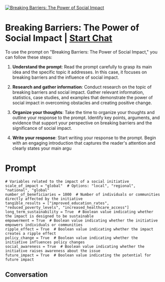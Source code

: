 
[![Breaking Barriers: The Power of Social Impact](https://flow-user-images.s3.us-west-1.amazonaws.com/prompt/sl33Lg49HldnB7qwbZaB8/1696007517043)](https://gptcall.net/chat.html?data=%7B%22contact%22%3A%7B%22id%22%3A%22sl33Lg49HldnB7qwbZaB8%22%2C%22flow%22%3Atrue%7D%7D)
# Breaking Barriers: The Power of Social Impact | [Start Chat](https://gptcall.net/chat.html?data=%7B%22contact%22%3A%7B%22id%22%3A%22sl33Lg49HldnB7qwbZaB8%22%2C%22flow%22%3Atrue%7D%7D)
To use the prompt on "Breaking Barriers: The Power of Social Impact," you can follow these steps:



1. **Understand the prompt**: Read the prompt carefully to grasp its main idea and the specific topic it addresses. In this case, it focuses on breaking barriers and the influence of social impact.



2. **Research and gather information**: Conduct research on the topic of breaking barriers and social impact. Gather relevant information, statistics, case studies, and examples that demonstrate the power of social impact in overcoming obstacles and creating positive change.



3. **Organize your thoughts**: Take the time to organize your thoughts and outline your response to the prompt. Identify key points, arguments, and evidence that support your perspective on breaking barriers and the significance of social impact.



4. **Write your response**: Start writing your response to the prompt. Begin with an engaging introduction that captures the reader's attention and clearly states your main argu

# Prompt

```
# Variables related to the impact of a social initiative
scale_of_impact = "global"  # Options: "local", "regional", "national", "global"
number_of_beneficiaries = 1000  # Number of individuals or communities directly affected by the initiative
tangible_results = ["improved_education_rates", "reduced_poverty_levels", "increased_healthcare_access"]
long_term_sustainability = True  # Boolean value indicating whether the impact is designed to be sustainable
empowerment = True  # Boolean value indicating whether the initiative empowers individuals or communities
ripple_effect = True  # Boolean value indicating whether the impact creates a ripple effect
policy_change = True  # Boolean value indicating whether the initiative influences policy changes
social_awareness = True  # Boolean value indicating whether the initiative raises awareness about the issue
future_impact = True  # Boolean value indicating the potential for future impact
```

## Conversation




